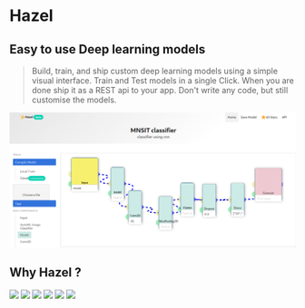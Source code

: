 # Hazel

## Easy to use Deep learning models

> Build, train, and ship custom deep learning models using a simple visual interface.
Train and Test models in a single Click.
When you are done ship it as a REST api to your app.
Don't write any code, but still customise the models.

![](a.png)

## Why Hazel ?

![](pdf(2).jpg)
![](pdf(2)-2.jpg)
![](pdf(2)-3.jpg)
![](pdf(2)-4.jpg)
![](pdf(2)-5.jpg)
![](pdf(2)-6.jpg)
